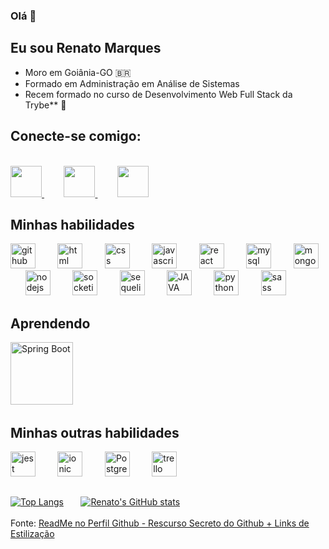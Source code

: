 ### Olá 👋
## Eu sou Renato Marques
- Moro em Goiânia-GO :brazil:
- Formado em Administração em Análise de Sistemas
- Recem formado no curso de Desenvolvimento Web Full Stack da Trybe** 🚀

## Conecte-se comigo:
<br />
<a href="https://github.com/renatomak" target="_blank">
  <img src="https://cdn.icon-icons.com/icons2/2699/PNG/512/github_logo_icon_169115.png" width="50px" height="50px">
</a>  &nbsp;   &nbsp;   &nbsp;   &nbsp;
<a href="https://www.linkedin.com/in/renatomar-dev-web/" target="_blank">
 <img src="https://i.ibb.co/Kx2GSrT/linkedin.png" width="50px" height="50px">
</a>  &nbsp;   &nbsp;   &nbsp;   &nbsp;
<a href="https://renatomarques-portfolioweb.netlify.app/" target="_blank">
  <img src="https://cdn.icon-icons.com/icons2/2107/PNG/512/folder_type_git_opened_icon_129963.png" width="50px" height="50px">
</a>
<br />

##  Minhas habilidades
<img src="https://cdn.icon-icons.com/icons2/2699/PNG/512/github_logo_icon_169115.png" alt="github" width="40" height="40" style="max-width:100%;" /> &nbsp;   &nbsp;   &nbsp;   &nbsp;
<img src="https://cdn.icon-icons.com/icons2/2415/PNG/512/html_original_wordmark_logo_icon_146478.png" alt="html" width="40" height="40" style="max-width:100%;" />  &nbsp;    &nbsp;   &nbsp;   &nbsp;
<img src="https://cdn.icon-icons.com/icons2/2107/PNG/512/file_type_css_icon_130661.png" alt="css" width="40" height="40" style="max-width:100%;" />   &nbsp;    &nbsp;   &nbsp;   &nbsp;
<img src="https://cdn.icon-icons.com/icons2/2108/PNG/512/javascript_icon_130900.png" alt="javascript" width="40" height="40" style="max-width:100%;" />   &nbsp;    &nbsp;   &nbsp;   &nbsp;
<img src="https://cdn.icon-icons.com/icons2/2415/PNG/512/react_original_wordmark_logo_icon_146375.png" alt="react" width="40" height="40" style="max-width:100%;" />   &nbsp;    &nbsp;   &nbsp;   &nbsp;
<img src="https://cdn.icon-icons.com/icons2/2415/PNG/512/mysql_original_wordmark_logo_icon_146417.png" alt="mysql" width="40" height="40" style="max-width:100%;" />   &nbsp;    &nbsp;   &nbsp;   &nbsp;
<img src="https://cdn.icon-icons.com/icons2/2415/PNG/512/mongodb_original_wordmark_logo_icon_146425.png" alt="mongodb" width="40" height="40" style="max-width:100%;" />   &nbsp;    &nbsp;   &nbsp;   &nbsp;
<img src="https://cdn.icon-icons.com/icons2/2415/PNG/512/nodejs_plain_logo_icon_146409.png" alt="nodejs" width="40" height="40" style="max-width:100%;" />   &nbsp;    &nbsp;   &nbsp;   &nbsp;
<img src="https://cdn.icon-icons.com/icons2/2699/PNG/512/socketio_logo_icon_168806.png" alt="socketio" width="40" height="40" style="max-width:100%;" />   &nbsp;    &nbsp;   &nbsp;   &nbsp;
<img src="https://cdn.icon-icons.com/icons2/2415/PNG/512/sequelize_original_logo_icon_146348.png" alt="sequelize" width="40" height="40" style="max-width:100%;" />   &nbsp;    &nbsp;   &nbsp;   &nbsp;
<img src="https://cdn.icon-icons.com/icons2/2415/PNG/512/java_original_wordmark_logo_icon_146459.png" alt="JAVA" width="40" height="40" style="max-width:100%;" />  &nbsp;   &nbsp;   &nbsp;   &nbsp;
<img src="https://cdn.icon-icons.com/icons2/112/PNG/512/python_18894.png" alt="python" width="40" height="40" style="max-width:100%;" />   &nbsp; &nbsp;   &nbsp;   &nbsp;
<img src="https://cdn.icon-icons.com/icons2/2107/PNG/512/file_type_sass_icon_130182.png" alt="sass" width="40" height="40" style="max-width:100%;" />   &nbsp;

## Aprendendo
<img src="https://spring.io/images/spring-logo-9146a4d3298760c2e7e49595184e1975.svg" alt="Spring Boot" width="100" height="100" style="max-width:100%;" />   &nbsp;

## Minhas outras habilidades
<img src="https://cdn.icon-icons.com/icons2/2107/PNG/512/file_type_jest_icon_130514.png" alt="jest" width="40" height="40" style="max-width:100%;" />  &nbsp;   &nbsp;   &nbsp;   &nbsp;
<img src="https://testing-library.com/img/octopus-64x64.png" alt="ionic" width="40" height="40" style="max-width:100%;"></img>  &nbsp;   &nbsp;   &nbsp;   &nbsp;
<img src="https://cdn.icon-icons.com/icons2/2415/PNG/512/postgresql_plain_wordmark_logo_icon_146390.png" alt="PostgreSql" width="40" height="40" style="max-width:100%;" />  &nbsp;   &nbsp;   &nbsp;   &nbsp;
<img src="https://cdn.icon-icons.com/icons2/2415/PNG/512/trello_plain_wordmark_logo_icon_146320.png" alt="trello" width="40" height="40" style="max-width:100%;" />   &nbsp;
<br />

<!--
## Alguns Projetos
-->
##
[![Top Langs](https://github-readme-stats.vercel.app/api/top-langs/?username=renatomak)](https://github.com/renatomak/renatomak) &nbsp;   &nbsp;   &nbsp; [![Renato's GitHub stats](https://github-readme-stats.vercel.app/api?username=renatomak)](https://github.com/renatomak/renatomak)
<br />
<br />
Fonte: <a href="https://www.youtube.com/watch?v=lI_VOK04Y7k&t=75s" target="_blank">
  ReadMe no Perfil Github - Rescurso Secreto do Github + Links de Estilização
</a>
